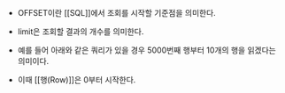 - OFFSET이란 [[SQL]]에서 조회를 시작할 기준점을 의미한다.

- limit은 조회할 결과의 개수를 의미한다.

- 예를 들어 아래와 같은 쿼리가 있을 경우 5000번째 행부터 10개의 행을 읽겠다는 의미이다.
- 이때 [[행(Row)]]은 0부터 시작한다.